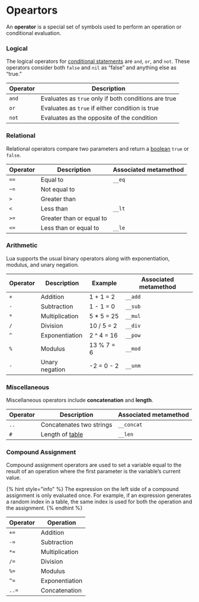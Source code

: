 # Opeartors

An **operator** is a special set of symbols used to perform an operation or conditional evaluation.

### Logical <a href="#logical" id="logical"></a>

The logical operators for [conditional statements](conditional-structures.md) are `and`, `or`, and `not`. These operators consider both `false` and `nil` as “false” and anything else as “true.”

| Operator | Description                                          |
| -------- | ---------------------------------------------------- |
| `and`    | Evaluates as `true` only if both conditions are true |
| `or`     | Evaluates as `true` if either condition is true      |
| `not`    | Evaluates as the opposite of the condition           |

### Relational <a href="#relational" id="relational"></a>

Relational operators compare two parameters and return a [boolean](boolean.md) `true` or `false`.

| Operator | Description              | Associated metamethod |
| -------- | ------------------------ | --------------------- |
| `==`     | Equal to                 | `__eq`                |
| `~=`     | Not equal to             |                       |
| `>`      | Greater than             |                       |
| `<`      | Less than                | `__lt`                |
| `>=`     | Greater than or equal to |                       |
| `<=`     | Less than or equal to    | `__le`                |

### Arithmetic <a href="#arithmetic" id="arithmetic"></a>

Lua supports the usual binary operators along with exponentiation, modulus, and unary negation.

| Operator | Description    | Example     | Associated metamethod |
| -------- | -------------- | ----------- | --------------------- |
| `+`      | Addition       | 1 + 1 = 2   | `__add`               |
| `-`      | Subtraction    | 1 - 1 = 0   | `__sub`               |
| `*`      | Multiplication | 5 \* 5 = 25 | `__mul`               |
| `/`      | Division       | 10 / 5 = 2  | `__div`               |
| `^`      | Exponentiation | 2 ^ 4 = 16  | `__pow`               |
| `%`      | Modulus        | 13 % 7 = 6  | `__mod`               |
| `-`      | Unary negation | -2 = 0 - 2  | `__unm`               |

### Miscellaneous <a href="#miscellaneous" id="miscellaneous"></a>

Miscellaneous operators include **concatenation** and **length**.

| Operator | Description                  | Associated metamethod |
| -------- | ---------------------------- | --------------------- |
| `..`     | Concatenates two strings     | `__concat`            |
| `#`      | Length of [table](tables.md) | `__len`               |

### Compound Assignment <a href="#compound-assignment" id="compound-assignment"></a>

Compound assignment operators are used to set a variable equal to the result of an operation where the first parameter is the variable’s current value.

{% hint style="info" %}
The expression on the left side of a compound assignment is only evaluated once. For example, if an expression generates a random index in a table, the same index is used for both the operation and the assignment.
{% endhint %}

| Operator | Operation      |
| -------- | -------------- |
| `+=`     | Addition       |
| `-=`     | Subtraction    |
| `*=`     | Multiplication |
| `/=`     | Division       |
| `%=`     | Modulus        |
| `^=`     | Exponentiation |
| `..=`    | Concatenation  |
